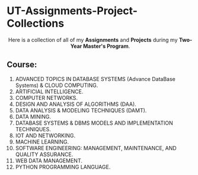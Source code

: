 # UT-Assignments-Project-Collections

<center>Here is a collection of all of my <b>Assignments</b> and <b>Projects</b> during my <b>Two-Year Master's Program</b>.</center>

## Course:
  1. ADVANCED TOPICS IN DATABASE SYSTEMS (Advance DataBase Systems) & CLOUD COMPUTING.
  2. ARTIFICIAL INTELLIGENCE.
  3. COMPUTER NETWORKS.
  4. DESIGN AND ANALYSIS OF ALGORITHMS (DAA).
  5. DATA ANALYSIS & MODELING TECHNIQUES (DAMT).
  6. DATA MINING.
  7. DATABASE SYSTEMS & DBMS MODELS AND IMPLEMENTATION TECHNIQUES. 
  8.  IOT AND NETWORKING.
  9.  MACHINE LEARNING.
  10.  SOFTWARE ENGINEERING: MANAGEMENT, MAINTENANCE, AND QUALITY ASSURANCE.
  11.  WEB DATA MANAGEMENT.
  12.  PYTHON PROGRAMMING LANGUAGE.
